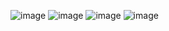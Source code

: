![image](https://github.com/user-attachments/assets/e8a19eef-61be-4777-a9c0-99b1ad810340)
![image](https://github.com/user-attachments/assets/34d3dc34-d8fd-4e6f-ad56-7a15d6bf4d00)
![image](https://github.com/user-attachments/assets/068fab1b-74ee-4981-bf25-fc7baf06a074)
![image](https://github.com/user-attachments/assets/e6803428-ffbe-4563-af5d-0cde60aabbd2)
